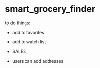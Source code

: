 # smart_grocery_finder

to do things:

- add to favorites
- add to watch list
- SALES

- users can add addresses 
